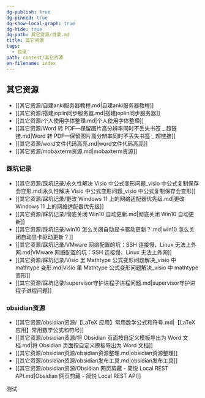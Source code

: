 ```yaml
---
dg-publish: true
dg-pinned: true
dg-show-local-graph: true
dg-hide: true
dg-path: 其它资源/目录.md
title: 其它资源
tags:
  - 目录
path: content/其它资源
en-filename: index
---
```

## 其它资源
- [[其它资源/自建anki服务器教程.md|自建anki服务器教程]]
- [[其它资源/搭建joplin同步服务器.md|搭建joplin同步服务器]]
- [[其它资源/个人使用字体整理.md|个人使用字体整理]]
- [[其它资源/Word 转 PDF—保留图片高分辨率同时不丢失书签 _ 超链接.md|Word 转 PDF—保留图片高分辨率同时不丢失书签 _ 超链接]]
- [[其它资源/word文件代码高亮.md|word文件代码高亮]]
- [[其它资源/mobaxterm资源.md|mobaxterm资源]]

### 踩坑记录
- [[其它资源/踩坑记录/永久性解决 Visio 中公式变形问题_visio 中公式复制保存会变形.md|永久性解决 Visio 中公式变形问题_visio 中公式复制保存会变形]]
- [[其它资源/踩坑记录/更改 Windows 11 上的网络适配器优先级.md|更改 Windows 11 上的网络适配器优先级]]
- [[其它资源/踩坑记录/彻底关闭 Win10 自动更新.md|彻底关闭 Win10 自动更新]]
- [[其它资源/踩坑记录/win10 怎么关闭自动显卡驱动更新？.md|win10 怎么关闭自动显卡驱动更新？]]
- [[其它资源/踩坑记录/VMware 网络配置的坑：SSH 连接慢、Linux 无法上外网.md|VMware 网络配置的坑：SSH 连接慢、Linux 无法上外网]]
- [[其它资源/踩坑记录/Visio 里 Mathtype 公式变形问题解决_visio 中 mathtype 变形.md|Visio 里 Mathtype 公式变形问题解决_visio 中 mathtype 变形]]
- [[其它资源/踩坑记录/supervisor守护进程子进程问题.md|supervisor守护进程子进程问题]]

### obsidian资源
- [[其它资源/obsidian资源/【LaTeX 应用】常用数学公式和符号.md|【LaTeX 应用】常用数学公式和符号]]
- [[其它资源/obsidian资源/将 Obsidian 页面按自定义模板导出为 Word 文档.md|将 Obsidian 页面按自定义模板导出为 Word 文档]]
- [[其它资源/obsidian资源/obsidian资源整理.md|obsidian资源整理]]
- [[其它资源/obsidian资源/obsidian发布工具.md|obsidian发布工具]]
- [[其它资源/obsidian资源/Obsidian 网页剪藏 - 简悦   Local REST API.md|Obsidian 网页剪藏 - 简悦   Local REST API]]

测试